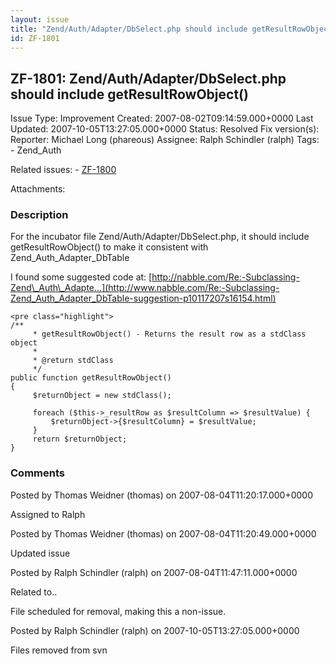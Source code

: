 ```yaml
---
layout: issue
title: "Zend/Auth/Adapter/DbSelect.php should include getResultRowObject()"
id: ZF-1801
---
```


ZF-1801: Zend/Auth/Adapter/DbSelect.php should include getResultRowObject() 
----------------------------------------------------------------------------

 Issue Type: Improvement Created: 2007-08-02T09:14:59.000+0000 Last Updated: 2007-10-05T13:27:05.000+0000 Status: Resolved Fix version(s): 
 Reporter:  Michael Long (phareous)  Assignee:  Ralph Schindler (ralph)  Tags: - Zend\_Auth
 
 Related issues: - [ZF-1800](/issues/browse/ZF-1800)
 
 Attachments: 
### Description

For the incubator file Zend/Auth/Adapter/DbSelect.php, it should include getResultRowObject() to make it consistent with Zend\_Auth\_Adapter\_DbTable

I found some suggested code at: [http://nabble.com/Re:-Subclassing-Zend\_Auth\_Adapte…](http://www.nabble.com/Re:-Subclassing-Zend_Auth_Adapter_DbTable-suggestion-p10117207s16154.html)

 
    <pre class="highlight">
    /**
         * getResultRowObject() - Returns the result row as a stdClass  
    object
         *
         * @return stdClass
         */
    public function getResultRowObject()
    {
         $returnObject = new stdClass();
    
         foreach ($this->_resultRow as $resultColumn => $resultValue) {
             $returnObject->{$resultColumn} = $resultValue;
         }
         return $returnObject;
    } 


 

 

### Comments

Posted by Thomas Weidner (thomas) on 2007-08-04T11:20:17.000+0000

Assigned to Ralph

 

 

Posted by Thomas Weidner (thomas) on 2007-08-04T11:20:49.000+0000

Updated issue

 

 

Posted by Ralph Schindler (ralph) on 2007-08-04T11:47:11.000+0000

Related to..

File scheduled for removal, making this a non-issue.

 

 

Posted by Ralph Schindler (ralph) on 2007-10-05T13:27:05.000+0000

Files removed from svn

 

 